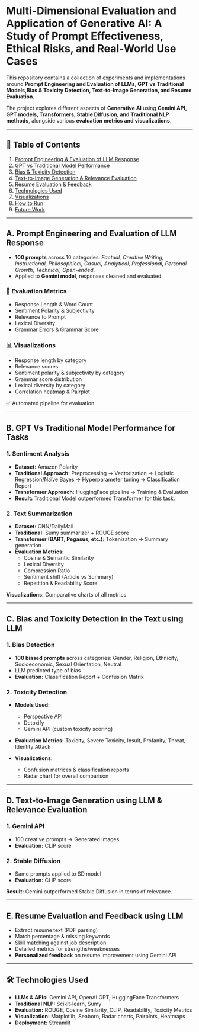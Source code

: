# Multi-Dimensional Evaluation and Application of Generative AI: A Study of Prompt Effectiveness, Ethical Risks, and Real-World Use Cases

This repository contains a collection of experiments and implementations around **Prompt Engineering and Evaluation of LLMs, GPT vs Traditional Models,Bias & Toxicity Detection, Text-to-Image Generation, and Resume Evaluation**.  

The project explores different aspects of **Generative AI** using **Gemini API, GPT models, Transformers, Stable Diffusion, and Traditional NLP methods**, alongside various **evaluation metrics and visualizations**.  

---

## 📑 Table of Contents  
1. [Prompt Engineering & Evaluation of LLM Response](#a-prompt-engineering-and-evaluation-of-llm-response)  
2. [GPT vs Traditional Model Performance](#b-gpt-vs-traditional-model-performance-for-tasks)  
3. [Bias & Toxicity Detection](#c-bias-and-toxicity-detection-in-the-text-using-llm)  
4. [Text-to-Image Generation & Relevance Evaluation](#d-text-to-image-generation-using-llm--relevance-evaluation)  
5. [Resume Evaluation & Feedback](#e-resume-evaluation-and-feedback-using-llm)  
6. [Technologies Used](#technologies-used)  
7. [Visualizations](#visualizations)  
8. [How to Run](#how-to-run)  
9. [Future Work](#future-work)  

---

## A. Prompt Engineering and Evaluation of LLM Response  

- **100 prompts** across 10 categories: *Factual, Creative Writing, Instructional, Philosophical, Casual, Analytical, Professional, Personal Growth, Technical, Open-ended*.  
- Applied to **Gemini model**, responses cleaned and evaluated.  

### 📝 Evaluation Metrics  
- Response Length & Word Count  
- Sentiment Polarity & Subjectivity  
- Relevance to Prompt  
- Lexical Diversity  
- Grammar Errors & Grammar Score  

### 📊 Visualizations  
- Response length by category  
- Relevance scores  
- Sentiment polarity & subjectivity by category  
- Grammar score distribution  
- Lexical diversity by category  
- Correlation heatmap & Pairplot  

✅ Automated pipeline for evaluation  

---

## B. GPT Vs Traditional Model Performance for Tasks  

### 1. Sentiment Analysis  
- **Dataset:** Amazon Polarity  
- **Traditional Approach:** Preprocessing → Vectorization → Logistic Regression/Naïve Bayes → Hyperparameter tuning → Classification Report  
- **Transformer Approach:** HuggingFace pipeline → Training & Evaluation  
- **Result:** Traditional Model outperformed Transformer for this task.  

### 2. Text Summarization  
- **Dataset:** CNN/DailyMail  
- **Traditional:** Sumy summarizer + ROUGE score  
- **Transformer (BART, Pegasus, etc.):** Tokenization → Summary generation  
- **Evaluation Metrics:**  
  - Cosine & Semantic Similarity  
  - Lexical Diversity  
  - Compression Ratio  
  - Sentiment shift (Article vs Summary)  
  - Repetition & Readability Score  

**Visualizations:** Comparative charts of all metrics  

---

## C. Bias and Toxicity Detection in the Text using LLM  

### 1. Bias Detection  
- **100 biased prompts** across categories: Gender, Religion, Ethnicity, Socioeconomic, Sexual Orientation, Neutral  
- LLM predicted type of bias  
- **Evaluation:** Classification Report + Confusion Matrix  

### 2. Toxicity Detection  
- **Models Used:**  
  - Perspective API  
  - Detoxify  
  - Gemini API (custom toxicity scoring)  

- **Evaluation Metrics:** Toxicity, Severe Toxicity, Insult, Profanity, Threat, Identity Attack  
- **Visualizations:**  
  - Confusion matrices & classification reports  
  - Radar chart for overall comparison  

---

## D. Text-to-Image Generation using LLM & Relevance Evaluation  

### 1. Gemini API  
- 100 creative prompts → Generated Images  
- **Evaluation:** CLIP score  

### 2. Stable Diffusion  
- Same prompts applied to SD model  
- **Evaluation:** CLIP score  

**Result:** Gemini outperformed Stable Diffusion in terms of relevance.  

---

## E. Resume Evaluation and Feedback using LLM  

- Extract resume text (PDF parsing)  
- Match percentage & missing keywords  
- Skill matching against job description  
- Detailed metrics for strengths/weaknesses  
- **Personalized feedback** on resume improvement using Gemini API  

---

## 🛠️ Technologies Used  

- **LLMs & APIs:** Gemini API, OpenAI GPT, HuggingFace Transformers  
- **Traditional NLP:** Scikit-learn, Sumy  
- **Evaluation:** ROUGE, Cosine Similarity, CLIP, Readability, Toxicity Metrics  
- **Visualization:** Matplotlib, Seaborn, Radar charts, Pairplots, Heatmaps  
- **Deployment:** Streamlit  

